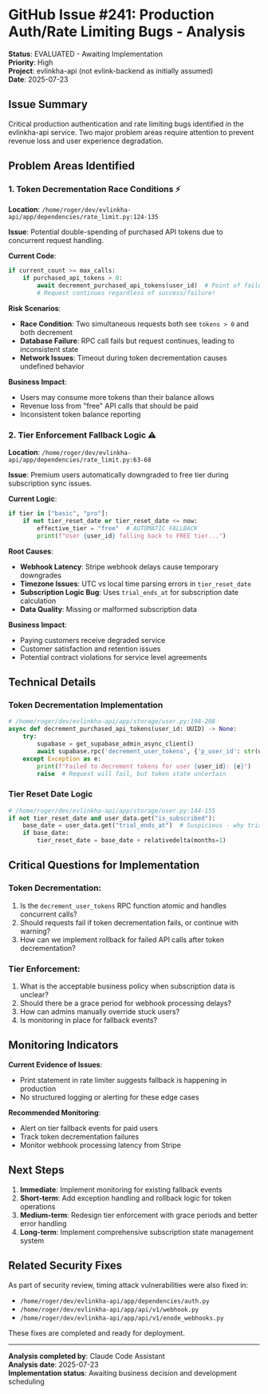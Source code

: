 # GitHub Issue #241: Production Auth/Rate Limiting Bugs - Analysis

**Status**: EVALUATED - Awaiting Implementation  
**Priority**: High  
**Project**: evlinkha-api (not evlink-backend as initially assumed)  
**Date**: 2025-07-23

## Issue Summary

Critical production authentication and rate limiting bugs identified in the evlinkha-api service. Two major problem areas require attention to prevent revenue loss and user experience degradation.

## Problem Areas Identified

### 1. Token Decrementation Race Conditions ⚡

**Location**: `/home/roger/dev/evlinkha-api/app/dependencies/rate_limit.py:124-135`

**Issue**: Potential double-spending of purchased API tokens due to concurrent request handling.

**Current Code**:
```python
if current_count >= max_calls:
    if purchased_api_tokens > 0:
        await decrement_purchased_api_tokens(user_id)  # Point of failure
        # Request continues regardless of success/failure!
```

**Risk Scenarios**:
- **Race Condition**: Two simultaneous requests both see `tokens > 0` and both decrement
- **Database Failure**: RPC call fails but request continues, leading to inconsistent state
- **Network Issues**: Timeout during token decrementation causes undefined behavior

**Business Impact**:
- Users may consume more tokens than their balance allows
- Revenue loss from "free" API calls that should be paid
- Inconsistent token balance reporting

### 2. Tier Enforcement Fallback Logic ⚠️

**Location**: `/home/roger/dev/evlinkha-api/app/dependencies/rate_limit.py:63-68`

**Issue**: Premium users automatically downgraded to free tier during subscription sync issues.

**Current Logic**:
```python
if tier in ["basic", "pro"]:
    if not tier_reset_date or tier_reset_date <= now:
        effective_tier = "free"  # AUTOMATIC FALLBACK
        print(f"User {user_id} falling back to FREE tier...")
```

**Root Causes**:
- **Webhook Latency**: Stripe webhook delays cause temporary downgrades
- **Timezone Issues**: UTC vs local time parsing errors in `tier_reset_date`
- **Subscription Logic Bug**: Uses `trial_ends_at` for subscription date calculation
- **Data Quality**: Missing or malformed subscription data

**Business Impact**:
- Paying customers receive degraded service
- Customer satisfaction and retention issues
- Potential contract violations for service level agreements

## Technical Details

### Token Decrementation Implementation
```python
# /home/roger/dev/evlinkha-api/app/storage/user.py:198-208
async def decrement_purchased_api_tokens(user_id: UUID) -> None:
    try:
        supabase = get_supabase_admin_async_client()
        await supabase.rpc('decrement_user_tokens', {'p_user_id': str(user_id)}).execute()
    except Exception as e:
        print(f"Failed to decrement tokens for user {user_id}: {e}")
        raise  # Request will fail, but token state uncertain
```

### Tier Reset Date Logic
```python
# /home/roger/dev/evlinkha-api/app/storage/user.py:144-155
if not tier_reset_date and user_data.get("is_subscribed"):
    base_date = user_data.get("trial_ends_at")  # Suspicious - why trial_ends_at?
    if base_date:
        tier_reset_date = base_date + relativedelta(months=1)
```

## Critical Questions for Implementation

### Token Decrementation:
1. Is the `decrement_user_tokens` RPC function atomic and handles concurrent calls?
2. Should requests fail if token decrementation fails, or continue with warning?
3. How can we implement rollback for failed API calls after token decrementation?

### Tier Enforcement:
1. What is the acceptable business policy when subscription data is unclear?
2. Should there be a grace period for webhook processing delays?
3. How can admins manually override stuck users?
4. Is monitoring in place for fallback events?

## Monitoring Indicators

**Current Evidence of Issues**:
- Print statement in rate limiter suggests fallback is happening in production
- No structured logging or alerting for these edge cases

**Recommended Monitoring**:
- Alert on tier fallback events for paid users
- Track token decrementation failures
- Monitor webhook processing latency from Stripe

## Next Steps

1. **Immediate**: Implement monitoring for existing fallback events
2. **Short-term**: Add exception handling and rollback logic for token operations
3. **Medium-term**: Redesign tier enforcement with grace periods and better error handling
4. **Long-term**: Implement comprehensive subscription state management system

## Related Security Fixes

As part of security review, timing attack vulnerabilities were also fixed in:
- `/home/roger/dev/evlinkha-api/app/dependencies/auth.py`
- `/home/roger/dev/evlinkha-api/app/api/v1/webhook.py`
- `/home/roger/dev/evlinkha-api/app/api/v1/enode_webhooks.py`

These fixes are completed and ready for deployment.

---

**Analysis completed by**: Claude Code Assistant  
**Analysis date**: 2025-07-23  
**Implementation status**: Awaiting business decision and development scheduling